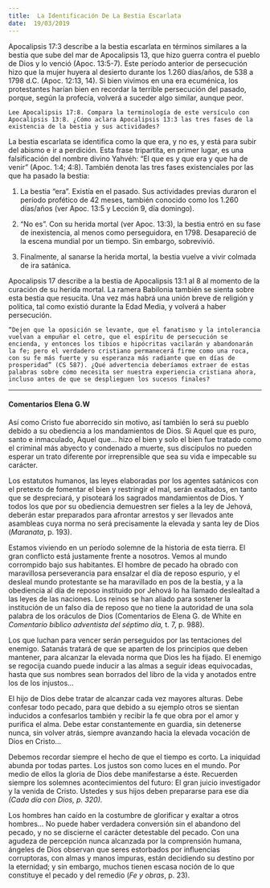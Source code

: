 ```yaml
---
title:  La Identificación De La Bestia Escarlata
date:  19/03/2019
---
```


Apocalipsis 17:3 describe a la bestia escarlata en términos similares a la bestia que sube del mar de Apocalipsis 13, que hizo guerra contra el pueblo de Dios y lo venció (Apoc. 13:5-7). Este período anterior de persecución hizo que la mujer huyera al desierto durante los 1.260 días/años, de 538 a 1798 d.C. (Apoc. 12:13, 14). Si bien vivimos en una era ecuménica, los protestantes harían bien en recordar la terrible persecución del pasado, porque, según la profecía, volverá a suceder algo similar, aunque peor.

`Lee Apocalipsis 17:8. Compara la terminología de este versículo con Apocalipsis 13:8. ¿Cómo aclara Apocalipsis 13:3 las tres fases de la existencia de la bestia y sus actividades?`

La bestia escarlata se identifica como la que era, y no es, y está para subir del abismo e ir a perdición. Esta frase tripartita, en primer lugar, es una falsificación del nombre divino Yahvéh: “El que es y que era y que ha de venir” (Apoc. 1:4; 4:8). También denota las tres fases existenciales por las que ha pasado la bestia:

1) La bestia “era”. Existía en el pasado. Sus actividades previas duraron el período profético de 42 meses, también conocido como los 1.260 días/años (ver Apoc. 13:5 y Lección 9, día domingo).

2) “No es”. Con su herida mortal (ver Apoc. 13:3), la bestia entró en su fase de inexistencia, al menos como perseguidora, en 1798. Desapareció de la escena mundial por un tiempo. Sin embargo, sobrevivió.

3) Finalmente, al sanarse la herida mortal, la bestia vuelve a vivir colmada de ira satánica.

Apocalipsis 17 describe a la bestia de Apocalipsis 13:1 al 8 al momento de la curación de su herida mortal. La ramera Babilonia también se sienta sobre esta bestia que resucita. Una vez más habrá una unión breve de religión y política, tal como existió durante la Edad Media, y volverá a haber persecución.

`“Dejen que la oposición se levante, que el fanatismo y la intolerancia vuelvan a empuñar el cetro, que el espíritu de persecución se encienda, y entonces los tibios e hipócritas vacilarán y abandonarán la fe; pero el verdadero cristiano permanecerá firme como una roca, con su fe más fuerte y su esperanza más radiante que en días de prosperidad” (CS 587). ¿Qué advertencia deberíamos extraer de estas palabras sobre cómo necesita ser nuestra experiencia cristiana ahora, incluso antes de que se desplieguen los sucesos finales?`

---

#### Comentarios Elena G.W

Así como Cristo fue aborrecido sin motivo, así también lo será su pueblo debido a su obediencia a los mandamientos de Dios. Si Aquel que es puro, santo e inmaculado, Aquel que… hizo el bien y solo el bien fue tratado como el criminal más abyecto y condenado a muerte, sus discípulos no pueden esperar un trato diferente por irreprensible que sea su vida e impecable su carácter.

Los estatutos humanos, las leyes elaboradas por los agentes satánicos con el pretexto de fomentar el bien y restringir el mal, serán exaltados, en tanto que se despreciará, y pisoteará los sagrados mandamientos de Dios. Y todos los que por su obediencia demuestren ser fieles a la ley de Jehová, deberán estar preparados para afrontar arrestos y ser llevados ante asambleas cuya norma no será precisamente la elevada y santa ley de Dios (_Maranata_, p. 193).

Estamos viviendo en un período solemne de la historia de esta tierra. El gran conflicto está justamente frente a nosotros. Vemos al mundo corrompido bajo sus habitantes. El hombre de pecado ha obrado con maravillosa perseverancia para ensalzar el día de reposo espurio, y el desleal mundo protestante se ha maravillado en pos de la bestia, y a la obediencia al día de reposo instituido por Jehová lo ha llamado deslealtad a las leyes de las naciones. Los reinos se han aliado para sostener la institución de un falso día de reposo que no tiene la autoridad de una sola palabra de los oráculos de Dios (Comentarios de Elena G. de White en _Comentario bíblico adventista del séptimo día,_ t. 7, p. 988).

Los que luchan para vencer serán perseguidos por las tentaciones del enemigo. Satanás tratará de que se aparten de los principios que deben mantener, para alcanzar la elevada norma que Dios les ha fijado. El enemigo se regocija cuando puede inducir a las almas a seguir ideas equivocadas, hasta que sus nombres sean borrados del libro de la vida y anotados entre los de los injustos…

El hijo de Dios debe tratar de alcanzar cada vez mayores alturas. Debe confesar todo pecado, para que debido a su ejemplo otros se sientan inducidos a confesarlos también y recibir la fe que obra por el amor y purifica el alma. Debe estar constantemente en guardia, sin detenerse nunca, sin volver atrás, siempre avanzando hacia la elevada vocación de Dios en Cristo…

Debemos recordar siempre el hecho de que el tiempo es corto. La iniquidad abunda por todas partes. Los justos son como luces en el mundo. Por medio de ellos la gloria de Dios debe manifestarse a éste. Recuerden siempre los solemnes acontecimientos del futuro: El gran juicio investigador y la venida de Cristo. Ustedes y sus hijos deben prepararse para ese día _(Cada día con Dios, p. 320)._

Los hombres han caído en la costumbre de glorificar y exaltar a otros hombres… No puede haber verdadera conversión sin el abandono del pecado, y no se discierne el carácter detestable del pecado. Con una agudeza de percepción nunca alcanzada por la comprensión humana, ángeles de Dios observan que seres estorbados por influencias corruptoras, con almas y manos impuras, están decidiendo su destino por la eternidad; y sin embargo, muchos tienen escasa noción de lo que constituye el pecado y del remedio (_Fe y obras_, p. 23).